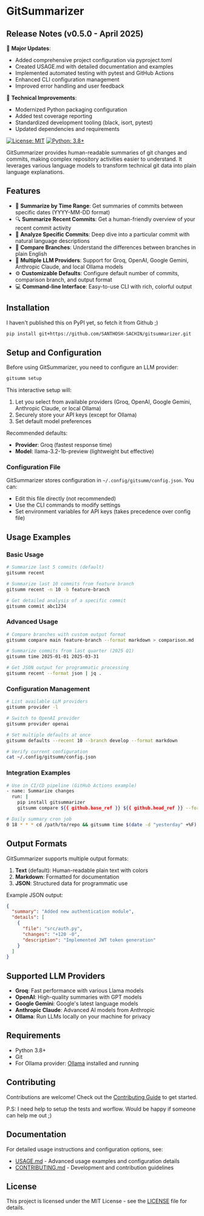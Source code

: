# GitSummarizer

## Release Notes (v0.5.0 - April 2025)

🚀 **Major Updates**:
- Added comprehensive project configuration via pyproject.toml
- Created USAGE.md with detailed documentation and examples
- Implemented automated testing with pytest and GitHub Actions
- Enhanced CLI configuration management
- Improved error handling and user feedback

🔧 **Technical Improvements**:
- Modernized Python packaging configuration
- Added test coverage reporting
- Standardized development tooling (black, isort, pytest)
- Updated dependencies and requirements

[![License: MIT](https://img.shields.io/badge/License-MIT-yellow.svg)](https://opensource.org/licenses/MIT)
[![Python: 3.8+](https://img.shields.io/badge/python-3.8+-blue.svg)](https://www.python.org/downloads/)

GitSummarizer provides human-readable summaries of git changes and commits, making complex repository activities easier to understand. It leverages various language models to transform technical git data into plain language explanations.

## Features

- 📅 **Summarize by Time Range**: Get summaries of commits between specific dates (YYYY-MM-DD format)
- 🔍 **Summarize Recent Commits**: Get a human-friendly overview of your recent commit activity
- 🔎 **Analyze Specific Commits**: Deep dive into a particular commit with natural language descriptions
- 🔀 **Compare Branches**: Understand the differences between branches in plain English
- 🔌 **Multiple LLM Providers**: Support for Groq, OpenAI, Google Gemini, Anthropic Claude, and local Ollama models
- ⚙️ **Customizable Defaults**: Configure default number of commits, comparison branch, and output format
- 💻 **Command-line Interface**: Easy-to-use CLI with rich, colorful output

## Installation
I haven't published this on PyPI yet, so fetch it from Github ;)

```bash
pip install git+https://github.com/SANTHOSH-SACHIN/gitsummarizer.git
```

## Setup and Configuration

Before using GitSummarizer, you need to configure an LLM provider:

```bash
gitsumm setup
```

This interactive setup will:
1. Let you select from available providers (Groq, OpenAI, Google Gemini, Anthropic Claude, or local Ollama)
2. Securely store your API keys (except for Ollama)
3. Set default model preferences

Recommended defaults:
- **Provider**: Groq (fastest response time)
- **Model**: llama-3.2-1b-preview (lightweight but effective)

### Configuration File

GitSummarizer stores configuration in `~/.config/gitsumm/config.json`. You can:
- Edit this file directly (not recommended)
- Use the CLI commands to modify settings
- Set environment variables for API keys (takes precedence over config file)

## Usage Examples

### Basic Usage

```bash
# Summarize last 5 commits (default)
gitsumm recent

# Summarize last 10 commits from feature branch
gitsumm recent -n 10 -b feature-branch

# Get detailed analysis of a specific commit
gitsumm commit abc1234
```

### Advanced Usage

```bash
# Compare branches with custom output format
gitsumm compare main feature-branch --format markdown > comparison.md

# Summarize commits from last quarter (2025 Q1)
gitsumm time 2025-01-01 2025-03-31

# Get JSON output for programmatic processing
gitsumm recent --format json | jq .
```

### Configuration Management

```bash
# List available LLM providers
gitsumm provider -l

# Switch to OpenAI provider
gitsumm provider openai

# Set multiple defaults at once
gitsumm defaults --recent 10 --branch develop --format markdown

# Verify current configuration
cat ~/.config/gitsumm/config.json
```

### Integration Examples

```bash
# Use in CI/CD pipeline (GitHub Actions example)
- name: Summarize changes
  run: |
    pip install gitsummarizer
    gitsumm compare ${{ github.base_ref }} ${{ github.head_ref }} --format markdown >> summary.md

# Daily summary cron job
0 18 * * * cd /path/to/repo && gitsumm time $(date -d "yesterday" +%F) $(date +%F) >> ~/git-summaries.log
```

## Output Formats

GitSummarizer supports multiple output formats:

1. **Text** (default): Human-readable plain text with colors
2. **Markdown**: Formatted for documentation
3. **JSON**: Structured data for programmatic use

Example JSON output:
```json
{
  "summary": "Added new authentication module",
  "details": [
    {
      "file": "src/auth.py",
      "changes": "+120 -0",
      "description": "Implemented JWT token generation"
    }
  ]
}
```

## Supported LLM Providers

- **Groq**: Fast performance with various Llama models
- **OpenAI**: High-quality summaries with GPT models
- **Google Gemini**: Google's latest language models
- **Anthropic Claude**: Advanced AI models from Anthropic
- **Ollama**: Run LLMs locally on your machine for privacy

## Requirements

- Python 3.8+
- Git
- For Ollama provider: [Ollama](https://ollama.ai/) installed and running

## Contributing

Contributions are welcome! Check out the [Contributing Guide](CONTRIBUTING.md) to get started.

P.S: I need help to setup the tests and worflow. Would be happy if someone can help me out ;)

## Documentation

For detailed usage instructions and configuration options, see:
- [USAGE.md](USAGE.md) - Advanced usage examples and configuration details
- [CONTRIBUTING.md](CONTRIBUTING.md) - Development and contribution guidelines

## License

This project is licensed under the MIT License - see the [LICENSE](LICENSE) file for details.
